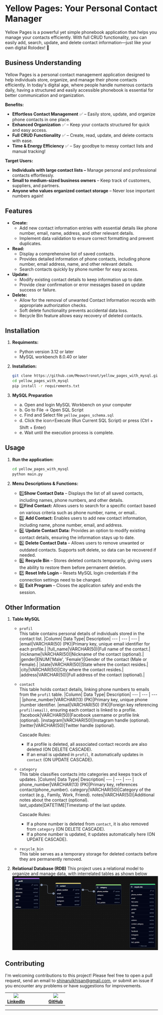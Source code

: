 # **Yellow Pages: Your Personal Contact Manager**

Yellow Pages is a powerful yet simple phonebook application that helps you manage your contacts efficiently. With full CRUD functionality, you can easily add, search, update, and delete contact information—just like your own digital Rolodex! 🚀

## Business Understanding
Yellow Pages is a personal contact management application designed to help individuals store, organize, and manage their phone contacts efficiently. In today's digital age, where people handle numerous contacts daily, having a structured and easily accessible phonebook is essential for better communication and organization.


**Benefits:**
* **Effortless Contact Management** ✅ – Easily store, update, and organize phone contacts in one place.
* **Enhanced Organization** ✅ – Keep your contacts structured for quick and easy access.
* **Full CRUD Functionality** ✅ – Create, read, update, and delete contacts with ease.
* **Time & Energy Efficiency** ✅ – Say goodbye to messy contact lists and manual tracking!

**Target Users:**
* **Individuals with large contact lists –** Manage personal and professional contacts effortlessly.
* **Small to medium-sized business owners** – Keep track of customers, suppliers, and partners.
* **Anyone who values organized contact storage** – Never lose important numbers again!


## Features

* **Create:**
    * Add new contact information entries with essential details like phone number, email, name, address, and other relevant details.
    * Implement data validation to ensure correct formatting and prevent duplicates.
* **Read:**
    - Display a comprehensive list of saved contacts.
    - Provides detailed information of phone contacts, including phone number, email address, name, and other relevant details.
    - Search contacts quickly by phone number for easy access.
* **Update:**
    * Modify existing contact details to keep information up to date.
    * Provide clear confirmation or error messages based on update success or failure.
* **Delete:**
    * Allow for the removal of unwanted Contact Information records with appropriate authorization checks.
    * Soft delete functionality prevents accidental data loss.
    * Recycle Bin feature allows easy recovery of deleted contacts.

## Installation

1. **Requiments:**
    * Python version 3.12  or later
    * MySQL workbench 8.0.40 or later

2. **Installation:**
    ```bash
    git clone https://github.com/Meowstronot/yellow_pages_with_mysql.git
    cd yellow_pages_with_mysql
    pip install -r requirements.txt 
    ```
3. **MySQL Preparation**
    - a. Open and login MySQL Workbench on your computer 
    - b. Go to File → Open SQL Script 
    - c. Find and Select file ```yellow_pages_schema.sql```  
    - d. Click the icon⚡Execute (Run Current SQL Script)  or press (Ctrl + Shift + Enter)
    - e. Wait until the execution process is complete. 

## Usage

1. **Run the application:**
    ```bash
    cd yellow_pages_with_mysql
    python main.py
    ```

2. **Menu Descriptions & Functions:**
    * 1️⃣**Show Contact Data** – Displays the list of all saved contacts, including names, phone numbers, and other details.
    * 2️⃣**Find Contact:** Allows users to search for a specific contact based on various criteria such as phone number, name, or email..
    * 3️⃣ **Add Contact:** Enables users to add new contact information, including name, phone number, email, and address.
    * 4️⃣ **Update Contact Data:** Provides an option to modify existing contact details, ensuring the information stays up to date.
    * 5️⃣ **Delete Contact Data** – Allows users to remove unwanted or outdated contacts. Supports soft delete, so data can be recovered if needed.
    * 6️⃣ **Recycle Bin** – Stores deleted contacts temporarily, giving users the ability to restore them before permanent deletion.
    * 7️⃣ **Reset Info Login** – Resets MySQL login credentials if the connection settings need to be changed.
    * 8️⃣ **Exit Program** – Closes the application safely and ends the session.

## Other Information
1. **Table MySQL**
    * `profil` <br>
    This table contains personal details of individuals stored in the contact list.
        |Column|	Data Type|	Description|
        --- | --- | --- |
        |email|VARCHAR(50) (PK)|Primary key, unique email identifier for each profile.|
        |full_name|VARCHAR(50)|Full name of the contact.|
        |nickname|VARCHAR(50)|Nickname of the contact (optional).|
        |gender|ENUM('Male', 'Female')|Gender of the contact (Male or Female).|
        |state|VARCHAR(50)|State where the contact resides.|
        |city|VARCHAR(50)|City where the contact resides.|
        |address|VARCHAR(50)|Full address of the contact (optional).|

    * `contact` <br>
    This table holds contact details, linking phone numbers to emails from the `profil` table.
        |Column|	Data Type|	Description|
        --- | --- | --- |
        |phone_number|VARCHAR(13) (PK)|Primary key, unique phone |number identifier.
        |email|VARCHAR(50) (FK)|Foreign key referencing `profil(email)`, ensuring each contact is linked to a profile.
        |facebook|VARCHAR(50)|Facebook username or profile link (optional).
        |instagram|VARCHAR(50)|Instagram handle (optional).
        |twitter|VARCHAR(50)|Twitter handle (optional).

        Cascade Rules:
        - If a profile is deleted, all associated contact records are also deleted (ON DELETE CASCADE).
        - If an email is updated in `profil`, it automatically updates in `contact` (ON UPDATE CASCADE).
    * `category` <br>
    This table classifies contacts into categories and keeps track of updates.
        |Column|	Data Type|	Description|
        --- | --- | --- |
        phone_number|VARCHAR(13) (PK)|Primary key, references contact(phone_number).
        category|VARCHAR(50)|Category of the contact (e.g., Family, Work, Friend).
        notes|VARCHAR(50)|Additional notes about the contact (optional).
        last_update|DATETIME|Timestamp of the last update.

        Cascade Rules:
        - If a phone number is deleted from `contact`, it is also removed from `category` (ON DELETE CASCADE).
        - If a phone number is updated, it updates automatically here (ON UPDATE CASCADE).
    * `recycle_bin` <br>
    This table serves as a temporary storage for deleted contacts before they are permanently removed.

2. **Relational Database (RDB)**
This project uses a relational model to organize and manage data, with interrelated tables as shown below
![screenshot][def]

## Contributing
I'm welcoming contributions to this project! Please feel free to open a pull request, send an email to shinaruikhisan@gmail.com, or submit an issue if you encounter any problems or have suggestions for improvements.



<div align="center">
  <table>
    <tr>
      <td align="center">
        <a href="https://www.linkedin.com/">
          <img src="https://i.sstatic.net/gVE0j.png" width="20"/><br>
          <strong>LinkedIn</strong>
        </a>
      </td>
      <td width="50">&nbsp;</td> <!-- Memberikan jarak antar ikon -->
      <td align="center">
        <a href="https://github.com/">
          <img src="https://i.sstatic.net/tskMh.png" width="20"/><br>
          <strong>GitHub</strong>
        </a>
      </td>
    </tr>
  </table>
</div>

---



[def]: Relational_Database.jpg
